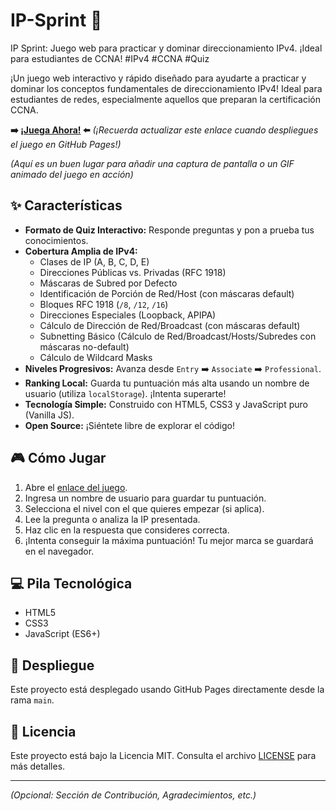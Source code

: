 # IP-Sprint 🚀
IP Sprint: Juego web para practicar y dominar direccionamiento IPv4. ¡Ideal para estudiantes de CCNA! #IPv4 #CCNA #Quiz

¡Un juego web interactivo y rápido diseñado para ayudarte a practicar y dominar los conceptos fundamentales de direccionamiento IPv4! Ideal para estudiantes de redes, especialmente aquellos que preparan la certificación CCNA.

**➡️ [¡Juega Ahora!](https://TU_USUARIO.github.io/IP-Sprint/) ⬅️**
*(¡Recuerda actualizar este enlace cuando despliegues el juego en GitHub Pages!)*

*(Aquí es un buen lugar para añadir una captura de pantalla o un GIF animado del juego en acción)*

## ✨ Características

* **Formato de Quiz Interactivo:** Responde preguntas y pon a prueba tus conocimientos.
* **Cobertura Amplia de IPv4:**
    * Clases de IP (A, B, C, D, E)
    * Direcciones Públicas vs. Privadas (RFC 1918)
    * Máscaras de Subred por Defecto
    * Identificación de Porción de Red/Host (con máscaras default)
    * Bloques RFC 1918 (`/8`, `/12`, `/16`)
    * Direcciones Especiales (Loopback, APIPA)
    * Cálculo de Dirección de Red/Broadcast (con máscaras default)
    * Subnetting Básico (Cálculo de Red/Broadcast/Hosts/Subredes con máscaras no-default)
    * Cálculo de Wildcard Masks
* **Niveles Progresivos:** Avanza desde `Entry` ➡️ `Associate` ➡️ `Professional`.
* **Ranking Local:** Guarda tu puntuación más alta usando un nombre de usuario (utiliza `localStorage`). ¡Intenta superarte!
* **Tecnología Simple:** Construido con HTML5, CSS3 y JavaScript puro (Vanilla JS).
* **Open Source:** ¡Siéntete libre de explorar el código!

## 🎮 Cómo Jugar

1.  Abre el [enlace del juego](https://TU_USUARIO.github.io/IP-Sprint/).
2.  Ingresa un nombre de usuario para guardar tu puntuación.
3.  Selecciona el nivel con el que quieres empezar (si aplica).
4.  Lee la pregunta o analiza la IP presentada.
5.  Haz clic en la respuesta que consideres correcta.
6.  ¡Intenta conseguir la máxima puntuación! Tu mejor marca se guardará en el navegador.

## 💻 Pila Tecnológica

* HTML5
* CSS3
* JavaScript (ES6+)

## 🚀 Despliegue

Este proyecto está desplegado usando GitHub Pages directamente desde la rama `main`.

## 📄 Licencia

Este proyecto está bajo la Licencia MIT. Consulta el archivo [LICENSE](LICENSE) para más detalles.

---

*(Opcional: Sección de Contribución, Agradecimientos, etc.)*
